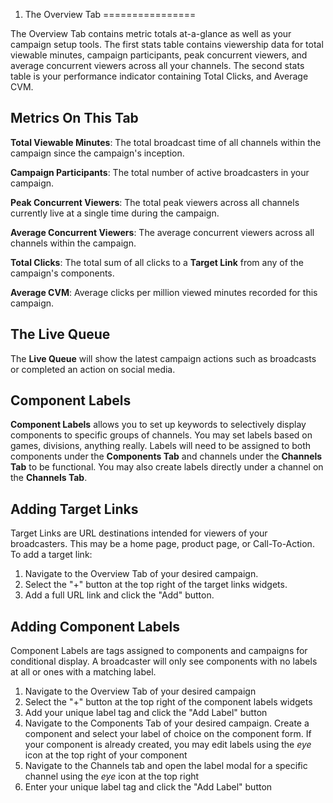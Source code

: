 1. The Overview Tab
================

The Overview Tab contains metric totals at-a-glance as well as your campaign setup tools. The first stats table contains viewership data for total viewable minutes, campaign participants, peak concurrent viewers, and average concurrent viewers across all your channels. The second stats table is your performance indicator containing Total Clicks, and Average CVM.

## Metrics On This Tab
**Total Viewable Minutes**: The total broadcast time of all channels within the campaign since the campaign's inception.

**Campaign Participants**: The total number of active broadcasters in your campaign.

**Peak Concurrent Viewers**: The total peak viewers across all channels currently live at a single time during the campaign.

**Average Concurrent Viewers**: The average concurrent viewers across all channels within the campaign.

**Total Clicks**: The total sum of all clicks to a **Target Link** from any of the campaign's components.

**Average CVM**: Average clicks per million viewed minutes recorded for this campaign.

## The Live Queue
The **Live Queue** will show the latest campaign actions such as broadcasts or completed an action on social media.

## Component Labels
**Component Labels** allows you to set up keywords to selectively display components to specific groups of channels. You may set labels based on games, divisions, anything really. Labels will need to be assigned to both components under the **Components Tab** and channels under the **Channels Tab** to be functional. You may also create labels directly under a channel on the **Channels Tab**.

## Adding Target Links
Target Links are URL destinations intended for viewers of your broadcasters. This may be a home page, product page, or Call-To-Action. To add a target link:

1. Navigate to the Overview Tab of your desired campaign.
2. Select the "+" button at the top right of the target links widgets.
3. Add a full URL link and click the "Add" button.

## Adding Component Labels
Component Labels are tags assigned to components and campaigns for conditional display. A broadcaster will only see components with no labels at all or ones with a matching label.

1. Navigate to the Overview Tab of your desired campaign
2. Select the "+" button at the top right of the component labels widgets
3. Add your unique label tag and click the "Add Label" button
4. Navigate to the Components Tab of your desired campaign. Create a component and select your label of choice on the component form. If your component is already created, you may edit labels using the *eye* icon at the top right of your component
5. Navigate to the Channels tab and open the label modal for a specific channel using the *eye* icon at the top right
6. Enter your unique label tag and click the "Add Label" button
